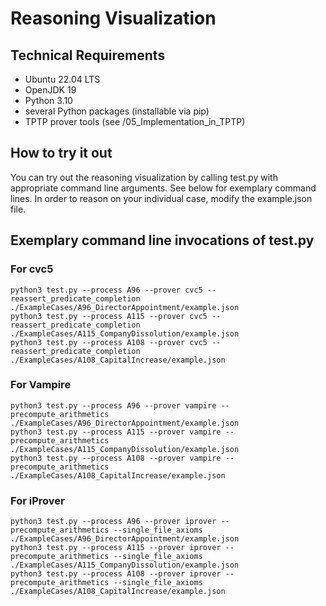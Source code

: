# Reasoning Visualization

## Technical Requirements
* Ubuntu 22.04 LTS
* OpenJDK 19
* Python 3.10
* several Python packages (installable via pip)
* TPTP prover tools (see /05\_Implementation\_in\_TPTP)

## How to try it out
You can try out the reasoning visualization by calling test.py with appropriate command line arguments. See below for exemplary command lines.
In order to reason on your individual case, modify the example.json file.

## Exemplary command line invocations of test.py

### For cvc5
```
python3 test.py --process A96 --prover cvc5 --reassert_predicate_completion ./ExampleCases/A96_DirectorAppointment/example.json
python3 test.py --process A115 --prover cvc5 --reassert_predicate_completion ./ExampleCases/A115_CompanyDissolution/example.json
python3 test.py --process A108 --prover cvc5 --reassert_predicate_completion ./ExampleCases/A108_CapitalIncrease/example.json
```

### For Vampire
```
python3 test.py --process A96 --prover vampire --precompute_arithmetics ./ExampleCases/A96_DirectorAppointment/example.json
python3 test.py --process A115 --prover vampire --precompute_arithmetics ./ExampleCases/A115_CompanyDissolution/example.json
python3 test.py --process A108 --prover vampire --precompute_arithmetics ./ExampleCases/A108_CapitalIncrease/example.json
```

### For iProver
```
python3 test.py --process A96 --prover iprover --precompute_arithmetics --single_file_axioms ./ExampleCases/A96_DirectorAppointment/example.json
python3 test.py --process A115 --prover iprover --precompute_arithmetics --single_file_axioms ./ExampleCases/A115_CompanyDissolution/example.json
python3 test.py --process A108 --prover iprover --precompute_arithmetics --single_file_axioms ./ExampleCases/A108_CapitalIncrease/example.json
```

